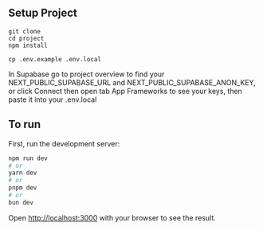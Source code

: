 ## Setup Project
```
git clone
cd project
npm install

cp .env.example .env.local
```
In Supabase go to project overview to find your NEXT_PUBLIC_SUPABASE_URL and NEXT_PUBLIC_SUPABASE_ANON_KEY, or click Connect then open tab App Frameworks to see your keys, then paste it into your .env.local

## To run

First, run the development server:

```bash
npm run dev
# or
yarn dev
# or
pnpm dev
# or
bun dev
```

Open [http://localhost:3000](http://localhost:3000) with your browser to see the result.